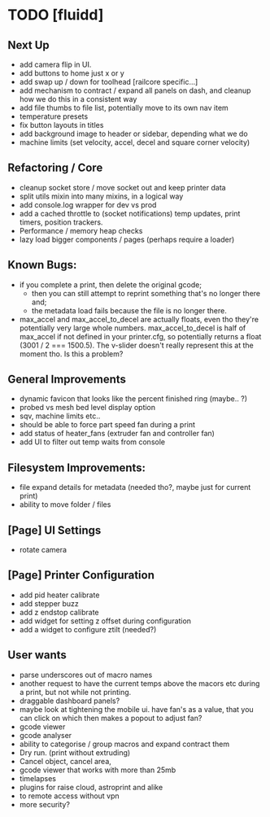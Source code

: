 # TODO [fluidd]

## Next Up
- add camera flip in UI.
- add buttons to home just x or y
- add swap up / down for toolhead [railcore specific...]
- add mechanism to contract / expand all panels on dash, and cleanup how we do this in a consistent way
- add file thumbs to file list, potentially move to its own nav item
- temperature presets
- fix button layouts in titles
- add background image to header or sidebar, depending what we do
- machine limits (set velocity, accel, decel and square corner velocity)

## Refactoring / Core
- cleanup socket store / move socket out and keep printer data
- split utils mixin into many mixins, in a logical way
- add console.log wrapper for dev vs prod
- add a cached throttle to (socket notifications) temp updates, print timers, position trackers.
- Performance / memory heap checks
- lazy load bigger components / pages (perhaps require a loader)

## Known Bugs:
- if you complete a print, then delete the original gcode;
  - then you can still attempt to reprint something that's no longer there and;
  - the metadata load fails because the file is no longer there.
- max_accel and max_accel_to_decel are actually floats, even tho they're potentially very large
  whole numbers. max_accel_to_decel is half of max_accel if not defined in your printer.cfg, so
  potentially returns a float (3001 / 2 === 1500.5). The v-slider doesn't really represent this
  at the moment tho. Is this a problem?

## General Improvements
- dynamic favicon that looks like the percent finished ring (maybe.. ?)
- probed vs mesh bed level display option
- sqv, machine limits etc..
- should be able to force part speed fan during a print
- add status of heater_fans (extruder fan and controller fan)
- add UI to filter out temp waits from console

## Filesystem Improvements:
- file expand details for metadata (needed tho?, maybe just for current print)
- ability to move folder / files

## [Page] UI Settings
- rotate camera

## [Page] Printer Configuration
- add pid heater calibrate
- add stepper buzz
- add z endstop calibrate
- add widget for setting z offset during configuration
- add a widget to configure ztilt (needed?)

## User wants
- parse underscores out of macro names
- another request to have the current temps above the macors etc during a print, but not while not printing.
- draggable dashboard panels?
- maybe look at tightening the mobile ui. have fan's as a value, that you can click
  on which then makes a popout to adjust fan?
- gcode viewer
- gcode analyser
- ability to categorise / group macros and expand contract them
- Dry run. (print without extruding)
- Cancel object, cancel area,
- gcode viewer that works with more than 25mb
- timelapses
- plugins for raise cloud, astroprint and alike
- to remote access without vpn
- more security?
